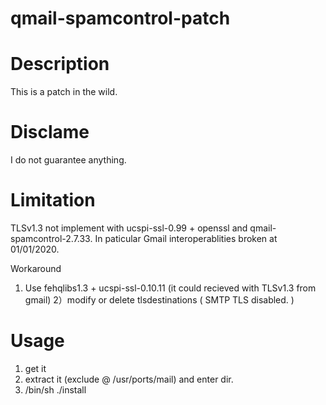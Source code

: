 # qmail-spamcontrol-patch

# Description

This is a patch in the wild.

# Disclame

I do not guarantee anything.

# Limitation

 TLSv1.3 not implement with ucspi-ssl-0.99 + openssl and qmail-spamcontrol-2.7.33.
 In paticular Gmail interoperablities broken at 01/01/2020.
 
 Workaround
 
 1) Use fehqlibs1.3 + ucspi-ssl-0.10.11 (it could recieved with TLSv1.3 from gmail) 
 2）modify or delete tlsdestinations ( SMTP TLS disabled. )
 
# Usage

1) get it
2) extract it (exclude @ /usr/ports/mail) and enter dir.
3) /bin/sh ./install 
